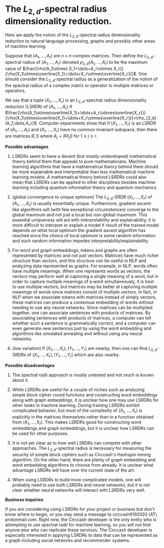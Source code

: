 

# The $L_{2,d}$-spectral radius dimensionality reduction.
Here we apply the notion of the $L_{2,d}$-spectral radius dimensionality reduction to natural language processing, graphs and possibly other areas of machine learning. 

Suppose that $(A_1,\dots,A_r)$ are $n\times n$-complex matrices. Then define the $L_{2,d}$-spectral radius of $(A_1,\dots,A_r)$ denoted $\rho_{2,d}(A_1,\dots,A_r)$ to be the maximum value of $\frac{\rho(A_1\otimes X_1+\dots+A_r\otimes X_r)}{\rho(X_1\otimes\overline{X_1}+\dots+X_r\otimes\overline{X_r})}$. One should consider the $L_{2,d}$-spectral radius as a generalization of the notion of the spectral radius of a complex matrix or operator to multiple matrices or operators.

We say that a tuple $(X_1,\dots,X_r)$ is an $L_{2,d}$-spectral radius dimensionality reduction (LSRDR) of $(A_1,\dots,A_r)$ if $\frac{\rho(A_1\otimes\overline{X_1}+\dots+A_r\otimes\overline{X_r})}{\rho(X_1\otimes\overline{X_1}+\dots+X_r\otimes\overline{X_r})}=\rho_{2,d}(A_1,\dots,A_r)$. Computer experiments show that if $(X_1,\dots,X_r)$ is an LSRDR of $(A_1,\dots,A_r)$ and $(X_1,\dots,X_r)$ have no common invariant subspace, then there are matrices $R,S$ where $A_j=RX_jS$ for $1\leq j\leq r$.




**Possible advantages**

1. LSRDRs seem to have a decent (but mostly undeveloped) mathematical theory behind them that appeals to pure mathematicians. Machine learning algorithms that have a mathematical theory behind them should be more explainable and interpretable than less mathematical machine learning models. A mathematical theory behind LSRDRs could also mean that LSRDRs can be applied to other disciplines besides machine learning including quantum information theory and quantum mechanics.

2. (global convergence to unique optimum) The $L_{2,d}$-SRDR $(X_1,\dots,X_r)$ of $(A_1,\dots,A_r)$ is usually essentially unique. Furthermore, gradient ascent-like algorithms will (with few exceptional circumstances) converge to the global maximum and not just a local but non-global maximum. This essential uniqueness will aid with interpretability and explainability; it is more difficult to interpret or explain a model if result of the trained model depends on what local optimum the gradient ascent algorithm has reached since the choice of local optimum is some random information and such random information impedes interpretability/explainability.

3. For word and graph embeddings, tokens and graphs are often represented by matrices and not just vectors. Matrices have much richer structure than vectors, and this structure can be useful in NLP and analyzing data represented as graphs. For example, in NLP, words often have multiple meanings. When one represents words as vectors, the vectors may perform well at capturing a single meaning of a word, but in order to capture multiple meanings of a word simultaneously, it is best to use multiple vectors, but matrices may be better at capturing multiple meanings of words since matrices consist of multiple vectors. In fact, in NLP when we associate tokens with matrices instead of simply vectors, these matrices can produce a contextual embedding of words without needing to use any neural networks. Since matrices can be multiplied together, one can associate sentences with products of matrices. By associating sentences with products of matrices, a computer can tell whether such a sentence is grammatically correct, and a computer can even generate new sentences just by using the word embedding and algorithms like simulated annealing and without using any neural networks.

4. (low variation) If $(X_1,\dots,X_r),(Y_1,\dots,Y_r)$ are nearby, then one can find $L_{2,d}$-SRDRs of $(X_1,\dots,X_r),(Y_1,\dots,Y_r)$ which are also nearby.

**Possible disadvantages**

1. The spectral radii approach is mostly untested and not much is known about it.

2. While LSRDRs are useful for a couple of niches such as analyzing simple block cipher round functions and constructing word embeddings along with graph embeddings, it is unclear how one may use LSRDRs for other tasks in machine learning. During training LSRDRs exhibit complicated behavior, but most of the complexity of $(X_1,\dots,X_r)$ is explicitly in the matrices themselves rather than in a function obtained from $(X_1,\dots,X_r)$. This makes LSRDRs good for constructing word embeddings and graph embeddings, but it is unclear how LSRDRs can be used for other purposes.

4. It is not yet clear as to how well LSRDRs can compete with other approaches. The $L_{2,d}$-spectral radius is necessary for measuring the security of simple block ciphers such as Circcash's Hashspin mining algorithm. On the other hand, there are plenty of graph embedding and word embedding algorithms to choose from already. It is unclear what advantage LSRDRs will have over the current state of the art.

4. When using LSRDRs to build more complicated models, one will probably need to use both LSRDRs and neural networks, but it is not clear whether neural networks will interact with LSRDRs very well.

**Business inquiries**

If you are considering using LSRDRs for your project or business but don't know where to begin, or you may send a message to circcash9192020 (AT) protonmail.com. Right now, the Circcash developer is the only entity who is attempting to use spectral radii for machine learning, so you will not find anyone else who can replicate these services. The Circcash developer is especially interested in applying LSRDRs to data that can be represented as a graph including social networks and recommender systems.

